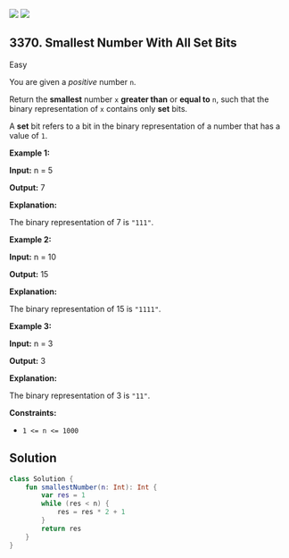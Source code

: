 [![](https://img.shields.io/github/stars/javadev/LeetCode-in-Kotlin?label=Stars&style=flat-square)](https://github.com/javadev/LeetCode-in-Kotlin)
[![](https://img.shields.io/github/forks/javadev/LeetCode-in-Kotlin?label=Fork%20me%20on%20GitHub%20&style=flat-square)](https://github.com/javadev/LeetCode-in-Kotlin/fork)

## 3370\. Smallest Number With All Set Bits

Easy

You are given a _positive_ number `n`.

Return the **smallest** number `x` **greater than** or **equal to** `n`, such that the binary representation of `x` contains only **set** bits.

A **set** bit refers to a bit in the binary representation of a number that has a value of `1`.

**Example 1:**

**Input:** n = 5

**Output:** 7

**Explanation:**

The binary representation of 7 is `"111"`.

**Example 2:**

**Input:** n = 10

**Output:** 15

**Explanation:**

The binary representation of 15 is `"1111"`.

**Example 3:**

**Input:** n = 3

**Output:** 3

**Explanation:**

The binary representation of 3 is `"11"`.

**Constraints:**

*   `1 <= n <= 1000`

## Solution

```kotlin
class Solution {
    fun smallestNumber(n: Int): Int {
        var res = 1
        while (res < n) {
            res = res * 2 + 1
        }
        return res
    }
}
```